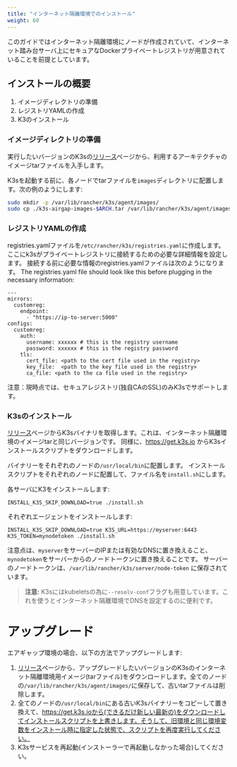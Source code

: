 ```yaml
---
title: "インターネット隔離環境でのインストール"
weight: 60
---
```


このガイドではインターネット隔離環境にノードが作成されていて、インターネット踏み台サーバ上にセキュアなDockerプライベートレジストリが用意されていることを前提としています。

インストールの概要
--------------------
1. イメージディレクトリの準備
2. レジストリYAMLの作成
3. K3のインストール

### イメージディレクトリの準備
実行したいバージョンのK3sの[リリース](https://github.com/rancher/k3s/releases)ページから、利用するアーキテクチャのイメージtarファイルを入手します。

K3sを起動する前に、各ノードでtarファイルを`images`ディレクトリに配置します。次の例のようにします:

```sh
sudo mkdir -p /var/lib/rancher/k3s/agent/images/
sudo cp ./k3s-airgap-images-$ARCH.tar /var/lib/rancher/k3s/agent/images/
```

### レジストリYAMLの作成
registries.yamlファイルを`/etc/rancher/k3s/registries.yaml`に作成します。ここにk3sがプライベートレジストリに接続するための必要な詳細情報を設定します。
接続する前に必要な情報のregistries.yamlファイルは次のようになります。
The registries.yaml file should look like this before plugging in the necessary information:

```
---
mirrors:
  customreg:
    endpoint:
      - "https://ip-to-server:5000"
configs:
  customreg:
    auth:
      username: xxxxxx # this is the registry username
      password: xxxxxx # this is the registry password
    tls:
      cert_file: <path to the cert file used in the registry>
      key_file:  <path to the key file used in the registry>
      ca_file: <path to the ca file used in the registry>
```

注意：現時点では、セキュアレジストリ(独自CAのSSL)のみK3sでサポートします。

### K3sのインストール

[リリース](https://github.com/rancher/k3s/releases)ページからK3sバイナリを取得します。これは、インターネット隔離環境のイメージtarと同じバージョンです。
同様に、https://get.k3s.io からK3sインストールスクリプトをダウンロードします。

バイナリーをそれぞれのノードの`/usr/local/bin`に配置します。
インストールスクリプトをそれぞれのノードに配置して、ファイル名を`install.sh`にします。

各サーバにK3をインストールします:

```
INSTALL_K3S_SKIP_DOWNLOAD=true ./install.sh
```

それぞれエージェントをインストールします:

```
INSTALL_K3S_SKIP_DOWNLOAD=true K3S_URL=https://myserver:6443 K3S_TOKEN=mynodetoken ./install.sh
```

注意点は、`myserver`をサーバーのIPまたは有効なDNSに置き換えること、`mynodetoken`をサーバーからのノードトークンに置き換えることです。
サーバーのノードトークンは、`/var/lib/rancher/k3s/server/node-token` に保存されています。

>**注意:** K3sにはkubeletsの為に`--resolv-conf`フラグも用意しています。これを使うとインターネット隔離環境でDNSを設定するのに便利です。

# アップグレード

エアギャップ環境の場合、以下の方法でアップグレードします:

1. [リリース](https://github.com/rancher/k3s/releases)ページから、アップグレードしたいバージョンのK3sのインターネット隔離環境用イメージ(tarファイル)をダウンロードします。全てのノードの`/var/lib/rancher/k3s/agent/images/`に保存して、古いtarファイルは削除します。
2. 全てのノードの`/usr/local/bin`にある古いK3sバイナリーをコピーして置き換えて、https://get.k3s.ioから(できるだけ新しい最新の)をダウンロードしてインストールスクリプトを上書きします。そうして、旧環境と同じ環境変数をインストール時に指定した状態で、スクリプトを再度実行してください。
3. K3sサービスを再起動(インストーラーで再起動しなかった場合)してください。
